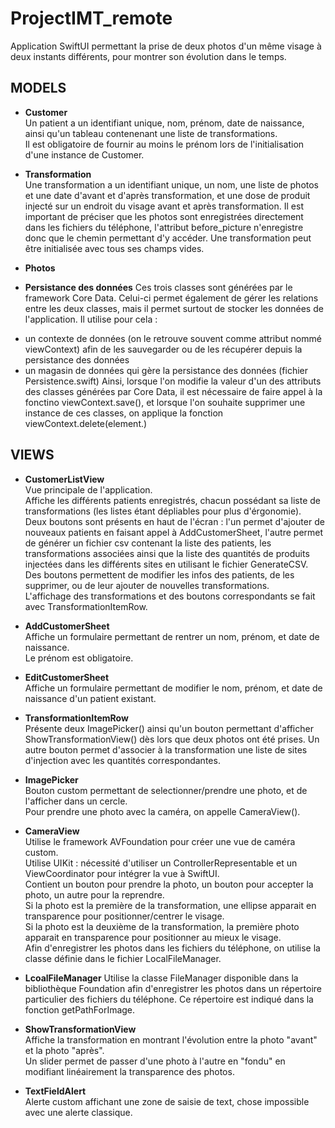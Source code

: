 # ProjectIMT_remote

Application SwiftUI permettant la prise de deux photos d'un même visage à deux instants différents, pour montrer son évolution dans le temps.

## MODELS

* **Customer**  
Un patient a un identifiant unique, nom, prénom, date de naissance, ainsi qu'un tableau contenenant une liste de transformations.  
Il est obligatoire de fournir au moins le prénom lors de l'initialisation d'une instance de Customer.  
            
* **Transformation**     
Une transformation a un identifiant unique, un nom, une liste de photos et une date d'avant et d'après transformation, et une dose de produit injecté sur un endroit du visage avant et après transformation. Il est important de préciser que les photos sont enregistrées directement dans les fichiers du téléphone, l'attribut before_picture n'enregistre donc que le chemin permettant d'y accéder. 
Une transformation peut être initialisée avec tous ses champs vides.  

* **Photos**

* **Persistance des données**
Ces trois classes sont générées par le framework Core Data. Celui-ci permet également de gérer les relations entre les deux classes, mais il permet surtout de stocker les données de l'application. Il utilise pour cela :
- un contexte de données (on le retrouve souvent comme attribut nommé viewContext) afin de les sauvegarder ou de les récupérer depuis la persistance des données
- un magasin de données qui gère la persistance des données (fichier Persistence.swift)
Ainsi, lorsque l'on modifie la valeur d'un des attributs des classes générées par Core Data, il est nécessaire de faire appel à la fonctino viewContext.save(), et lorsque l'on souhaite supprimer une instance de ces classes, on applique la fonction viewContext.delete(element.)



## VIEWS

* **CustomerListView**  
Vue principale de l'application.  
Affiche les différents patients enregistrés, chacun possédant sa liste de transformations (les listes étant dépliables pour plus d'érgonomie).  
Deux boutons sont présents en haut de l'écran : l'un permet d'ajouter de nouveaux patients en faisant appel à AddCustomerSheet, l'autre permet de générer un fichier csv contenant la liste des patients, les transformations associées ainsi que la liste des quantités de produits injectées dans les différents sites en utilisant le fichier GenerateCSV.  
Des boutons permettent de modifier les infos des patients, de les supprimer, ou de leur ajouter de nouvelles transformations.  
L'affichage des transformations et des boutons correspondants se fait avec TransformationItemRow.

* **AddCustomerSheet**  
Affiche un formulaire permettant de rentrer un nom, prénom, et date de naissance.  
Le prénom est obligatoire.  

* **EditCustomerSheet**  
Affiche un formulaire permettant de modifier le nom, prénom, et date de naissance d'un patient existant.  

* **TransformationItemRow**   
Présente deux ImagePicker() ainsi qu'un bouton permettant d'afficher ShowTransformationView() dès lors que deux photos ont été prises. 
Un autre bouton permet d'associer à la transformation une liste de sites d'injection avec les quantités correspondantes.

* **ImagePicker**  
Bouton custom permettant de selectionner/prendre une photo, et de l'afficher dans un cercle.  
Pour prendre une photo avec la caméra, on appelle CameraView().  

* **CameraView**  
Utilise le framework AVFoundation pour créer une vue de caméra custom.  
Utilise UIKit : nécessité d'utiliser un ControllerRepresentable et un ViewCoordinator pour intégrer la vue à SwiftUI.  
Contient un bouton pour prendre la photo, un bouton pour accepter la photo, un autre pour la reprendre.  
Si la photo est la première de la transformation, une ellipse apparait en transparence pour positionner/centrer le visage.  
Si la photo est la deuxième de la transformation, la première photo apparait en transparence pour positionner au mieux le visage.  
Afin d'enregistrer les photos dans les fichiers du téléphone, on utilise la classe définie dans le fichier LocalFileManager.

* **LcoalFileManager**
Utilise la classe FileManager disponible dans la bibliothèque Foundation afin d'enregistrer les photos dans un répertoire particulier des fichiers du téléphone. Ce répertoire est indiqué dans la fonction getPathForImage.

* **ShowTransformationView**  
Affiche la transformation en montrant l'évolution entre la photo "avant" et la photo "après".  
Un slider permet de passer d'une photo à l'autre en "fondu" en modifiant linéairement la transparence des photos. 

* **TextFieldAlert**  
Alerte custom affichant une zone de saisie de text, chose impossible avec une alerte classique.
